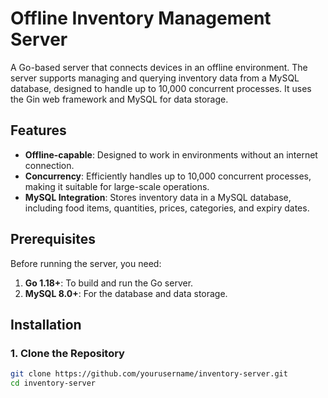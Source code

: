 # Offline Inventory Management Server

A Go-based server that connects devices in an offline environment. The server supports managing and querying inventory data from a MySQL database, designed to handle up to 10,000 concurrent processes. It uses the Gin web framework and MySQL for data storage.

## Features

- **Offline-capable**: Designed to work in environments without an internet connection.
- **Concurrency**: Efficiently handles up to 10,000 concurrent processes, making it suitable for large-scale operations.
- **MySQL Integration**: Stores inventory data in a MySQL database, including food items, quantities, prices, categories, and expiry dates.

## Prerequisites

Before running the server, you need:

1. **Go 1.18+**: To build and run the Go server.
2. **MySQL 8.0+**: For the database and data storage.

## Installation

### 1. Clone the Repository

```sh
git clone https://github.com/yourusername/inventory-server.git
cd inventory-server
